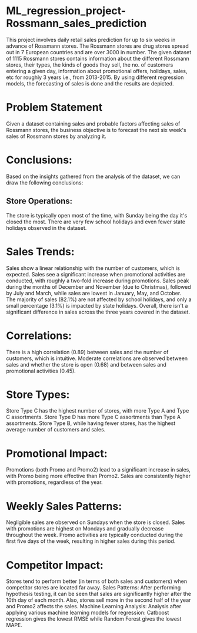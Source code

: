 # ML_regression_project-Rossmann_sales_prediction
This project involves daily retail sales prediction for up to six weeks in advance of Rossmann stores. The Rossmann stores are drug stores spread out in 7 European countries and are over 3000 in number. The given dataset of 1115 Rossmann stores contains information about the different Rossmann stores, their types, the kinds of goods they sell, the no. of customers entering a given day, information about promotional offers, holidays, sales, etc for roughly 3 years i.e., from 2013-2015. By using different regression models, the forecasting of sales is done and the results are depicted.
# Problem Statement
Given a dataset containing sales and probable factors affecting sales of Rossmann stores, the business objective is to forecast the next six week's sales of Rossmann stores by analyzing it.
# Conclusions:
Based on the insights gathered from the analysis of the dataset, we can draw the following conclusions:

## Store Operations:
The store is typically open most of the time, with Sunday being the day it's closed the most.
There are very few school holidays and even fewer state holidays observed in the dataset.
# Sales Trends:
Sales show a linear relationship with the number of customers, which is expected.
Sales see a significant increase when promotional activities are conducted, with roughly a two-fold increase during promotions.
Sales peak during the months of December and November (due to Christmas), followed by July and March, while sales are lowest in January, May, and October.
The majority of sales (82.1%) are not affected by school holidays, and only a small percentage (3.1%) is impacted by state holidays.
Overall, there isn't a significant difference in sales across the three years covered in the dataset.
# Correlations:
There is a high correlation (0.89) between sales and the number of customers, which is intuitive.
Moderate correlations are observed between sales and whether the store is open (0.68) and between sales and promotional activities (0.45).
# Store Types:
Store Type C has the highest number of stores, with more Type A and Type C assortments.
Store Type D has more Type C assortments than Type A assortments.
Store Type B, while having fewer stores, has the highest average number of customers and sales.
# Promotional Impact:
Promotions (both Promo and Promo2) lead to a significant increase in sales, with Promo being more effective than Promo2.
Sales are consistently higher with promotions, regardless of the year.
# Weekly Sales Patterns:
Negligible sales are observed on Sundays when the store is closed.
Sales with promotions are highest on Mondays and gradually decrease throughout the week.
Promo activities are typically conducted during the first five days of the week, resulting in higher sales during this period.
# Competitor Impact:
Stores tend to perform better (in terms of both sales and customers) when competitor stores are located far away.
Sales Patterns: After performing hypothesis testing, it can be seen that sales are significantly higher after the 10th day of each month. Also, stores sell more in the second half of the year and Promo2 affects the sales.
Machine Learning Analysis: Analysis after applying various machine learning models for regression: Catboost regression gives the lowest RMSE while Random Forest gives the lowest MAPE.
